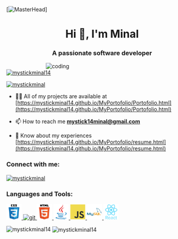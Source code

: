 [![MasterHead](https://repository-images.githubusercontent.com/588181932/e36ec678-7984-4cdd-8e4c-a3932772ff8e)]
<h1 align="center">Hi 👋, I'm Minal</h1>
<h3 align="center">A passionate software developer</h3>
<img align="right" alt="coding" width="400" src="https://gifdb.com/images/high/animated-chock-coding-c78f6elj32sfoi8q.gif">
<p align="left"> <a href="https://github.com/ryo-ma/github-profile-trophy"><img src="https://github-profile-trophy.vercel.app/?username=mystickminal14" alt="mystickminal14" /></a> </p>

<p align="left"> <a href="https://twitter.com/mystickminal" target="blank"><img src="https://img.shields.io/twitter/follow/mystickminal?logo=twitter&style=for-the-badge" alt="mystickminal" /></a> </p>

- 👨‍💻 All of my projects are available at [https://mystickminal14.github.io/MyPortofolio/Portofolio.html](https://mystickminal14.github.io/MyPortofolio/Portofolio.html)

- 📫 How to reach me **mystick14minal@gmail.com**

- 📄 Know about my experiences [https://mystickminal14.github.io/MyPortofolio/resume.html](https://mystickminal14.github.io/MyPortofolio/resume.html)

<h3 align="left">Connect with me:</h3>
<p align="left">
<a href="https://twitter.com/mystickminal" target="blank"><img align="center" src="https://raw.githubusercontent.com/rahuldkjain/github-profile-readme-generator/master/src/images/icons/Social/twitter.svg" alt="mystickminal" height="30" width="40" /></a>
</p>

<h3 align="left">Languages and Tools:</h3>
<p align="left"> <a href="https://www.w3schools.com/css/" target="_blank" rel="noreferrer"> <img src="https://raw.githubusercontent.com/devicons/devicon/master/icons/css3/css3-original-wordmark.svg" alt="css3" width="40" height="40"/> </a> <a href="https://git-scm.com/" target="_blank" rel="noreferrer"> <img src="https://www.vectorlogo.zone/logos/git-scm/git-scm-icon.svg" alt="git" width="40" height="40"/> </a> <a href="https://www.w3.org/html/" target="_blank" rel="noreferrer"> <img src="https://raw.githubusercontent.com/devicons/devicon/master/icons/html5/html5-original-wordmark.svg" alt="html5" width="40" height="40"/> </a> <a href="https://www.java.com" target="_blank" rel="noreferrer"> <img src="https://raw.githubusercontent.com/devicons/devicon/master/icons/java/java-original.svg" alt="java" width="40" height="40"/> </a> <a href="https://developer.mozilla.org/en-US/docs/Web/JavaScript" target="_blank" rel="noreferrer"> <img src="https://raw.githubusercontent.com/devicons/devicon/master/icons/javascript/javascript-original.svg" alt="javascript" width="40" height="40"/> </a> <a href="https://www.mysql.com/" target="_blank" rel="noreferrer"> <img src="https://raw.githubusercontent.com/devicons/devicon/master/icons/mysql/mysql-original-wordmark.svg" alt="mysql" width="40" height="40"/> </a> <a href="https://reactjs.org/" target="_blank" rel="noreferrer"> <img src="https://raw.githubusercontent.com/devicons/devicon/master/icons/react/react-original-wordmark.svg" alt="react" width="40" height="40"/> </a> </p>

<p><img align="left" src="https://github-readme-stats.vercel.app/api/top-langs?username=mystickminal14&show_icons=true&locale=en&layout=compact" alt="mystickminal14" /></p>

<p>&nbsp;<img align="center" src="https://github-readme-stats.vercel.app/api?username=mystickminal14&show_icons=true&locale=en" alt="mystickminal14" /></p>
